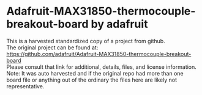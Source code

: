 
# Adafruit-MAX31850-thermocouple-breakout-board by adafruit  
This is a harvested standardized copy of a project from github.  
The original project can be found at:  
https://github.com/adafruit/Adafruit-MAX31850-thermocouple-breakout-board  
Please consult that link for additional, details, files, and license information.  
Note: It was auto harvested and if the original repo had more than one board file or anything out of the ordinary the files here are likely not representative.  
    